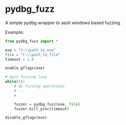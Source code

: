 # pydbg_fuzz
A simple pydbg wrapper to assit windows based fuzzing.

Example:
```python
from pydbg_fuzz import *

exe = "C:\\path_to_exe"
file = "C:\\path_to_file"
timeout = 1.0

enable_gflags(exe)

# main fuzzing loop
while(1):
    # do fuzzing operations
    # ...
    #

    fuzzer = pydbg_fuzz(exe, file)
    fuzzer.kill_proc(timeout)

disable_gflags(exe)

```

